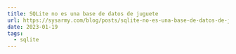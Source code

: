 ```yaml
---
title: SQLite no es una base de datos de juguete
url: https://sysarmy.com/blog/posts/sqlite-no-es-una-base-de-datos-de-juguete/
date: 2023-01-19
tags:
  - sqlite
---
```

